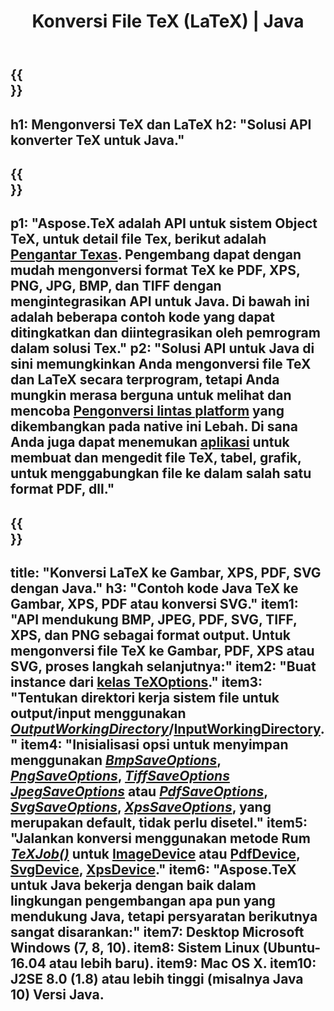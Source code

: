 ﻿---
translation: true
template: /_templates/_conversion-java.md
title: Konversi File TeX (LaTeX) | Java
url: /java/conversion/
description: Solusi Java API konversi TeX(LaTeX). Konversi file LaTeX ke PDF, XPS dan Gambar termasuk PNG, JPEG, TIFF, BMP dengan beberapa baris kode Java.
keywords: konversi tex api java, tex converter java mengintegrasikan
family: tex
platformtag: cpp
feature: conversion
---

{{<section banner>}}
---
h1: Mengonversi TeX dan LaTeX
h2: "Solusi API konverter TeX untuk Java."
---

{{<section overview>}}
---
p1: "Aspose.TeX adalah API untuk sistem Object TeX, untuk detail file Tex, berikut adalah [Pengantar Texas](https://docs.aspose.com/tex/cpp/what-is-tex/). Pengembang dapat dengan mudah mengonversi format TeX ke PDF, XPS, PNG, JPG, BMP, dan TIFF dengan mengintegrasikan API untuk Java. Di bawah ini adalah beberapa contoh kode yang dapat ditingkatkan dan diintegrasikan oleh pemrogram dalam solusi Tex."
p2: "Solusi API untuk Java di sini memungkinkan Anda mengonversi file TeX dan LaTeX secara terprogram, tetapi Anda mungkin merasa berguna untuk melihat dan mencoba [Pengonversi lintas platform](https://products.aspose.app/tex/conversion) yang dikembangkan pada native ini Lebah. Di sana Anda juga dapat menemukan [aplikasi](https://products.aspose.app/tex/applications) untuk membuat dan mengedit file TeX, tabel, grafik, untuk menggabungkan file ke dalam salah satu format PDF, dll."
---

{{<section feature1>}}
---
title: "Konversi LaTeX ke Gambar, XPS, PDF, SVG dengan Java."
h3: "Contoh kode Java TeX ke Gambar, XPS, PDF atau konversi SVG."
item1: "API mendukung BMP, JPEG, PDF, SVG, TIFF, XPS, dan PNG sebagai format output. Untuk mengonversi file TeX ke Gambar, PDF, XPS atau SVG, proses langkah selanjutnya:"
item2: "Buat instance dari [kelas TeXOptions](https://reference.aspose.com/tex/java/com.aspose.tex/texoptions)."
item3: "Tentukan direktori kerja sistem file untuk output/input menggunakan [*OutputWorkingDirectory*](https://reference.aspose.com/tex/java/com.aspose.tex/TeXOptions#setOutputWorkingDirectory-com.aspose.tex.IOutputWorkingDirectory- )/[InputWorkingDirectory](https://reference.aspose.com/tex/java/com.aspose.tex/TeXOptions#setInputWorkingDirectory-com.aspose.tex.IInputWorkingDirectory-)."
item4: "Inisialisasi opsi untuk menyimpan menggunakan [*BmpSaveOptions*](https://reference.aspose.com/tex/java/com.aspose.tex.rendering/BmpSaveOptions), [*PngSaveOptions*](https://reference.aspose.com/tex/java/com.aspose.tex.rendering/PngSaveOptions), [*TiffSaveOptions*](https://reference.aspose.com/tex/java/com.aspose.tex.rendering/TiffSaveOptions) [*JpegSaveOptions*](https://reference.aspose.com/tex/java/com.aspose.tex.rendering/JpegSaveOptions) atau [*PdfSaveOptions*](https://reference.aspose.com/tex/java/com.aspose.tex.rendering/PdfSaveOptions), [*SvgSaveOptions*](https://reference.aspose.com/tex/java/com.aspose.tex.rendering/SvgSaveOptions), [*XpsSaveOptions*](https://reference.aspose.com/tex/java/com.aspose.tex.rendering/XpsSaveOptions), yang merupakan default, tidak perlu disetel."
item5: "Jalankan konversi menggunakan metode Rum [*TeXJob()*](https://reference.aspose.com/tex/java/com.aspose.tex/TeXJob) untuk [ImageDevice](https://reference.aspose.com/tex/java/com.aspose.tex.rendering/ImageDevice) atau [PdfDevice](https://reference.aspose.com/tex/java/com.aspose.tex.rendering/PdfDevice), [SvgDevice](https://reference.aspose.com/tex/java/com.aspose.tex.rendering/SvgDevice), [XpsDevice](https://reference.aspose.com/tex/java/com.aspose.tex.rendering/PerangkatXps)."
item6: "Aspose.TeX untuk Java bekerja dengan baik dalam lingkungan pengembangan apa pun yang mendukung Java, tetapi persyaratan berikutnya sangat disarankan:"
item7: Desktop Microsoft Windows (7, 8, 10).
item8: Sistem Linux (Ubuntu-16.04 atau lebih baru).
item9: Mac OS X.
item10: J2SE 8.0 (1.8) atau lebih tinggi (misalnya Java 10) Versi Java.
---

